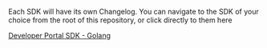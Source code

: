 Each SDK will have its own Changelog. You can navigate to the SDK of your choice from the root of this repository, or click directly to them here

[Developer Portal SDK - Golang]()

